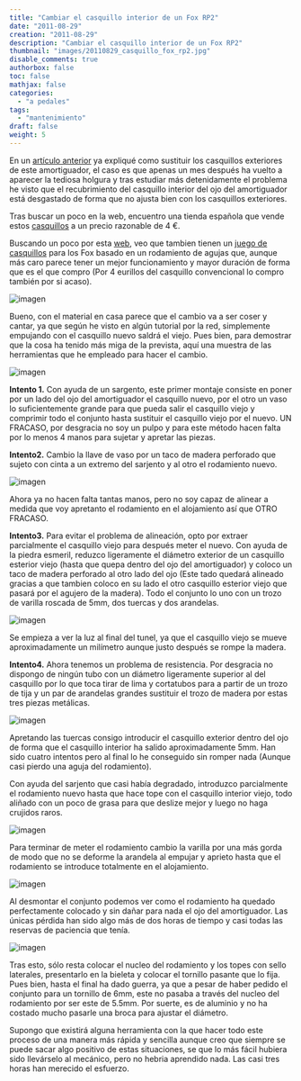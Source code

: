 ```yaml
---
title: "Cambiar el casquillo interior de un Fox RP2"
date: "2011-08-29"
creation: "2011-08-29"
description: "Cambiar el casquillo interior de un Fox RP2"
thumbnail: "images/20110829_casquillo_fox_rp2.jpg"
disable_comments: true
authorbox: false
toc: false
mathjax: false
categories:
  - "a pedales"
tags:
  - "mantenimiento"
draft: false
weight: 5
---
```

En un [artículo anterior]({{<relref"20110219_mantenimiento_casquillos_fox_rp2.md">}}) ya expliqué como sustituir los casquillos exteriores de este amortiguador, el caso es que apenas un mes después ha vuelto a aparecer la tediosa holgura y tras estudiar más detenidamente el problema he visto que el recubrimiento del casquillo interior del ojo del amortiguador está desgastado de forma que no ajusta bien con los casquillos exteriores.

Tras buscar un poco en la web, encuentro una tienda española que vende estos [casquillos][2] a un precio razonable de 4 €.

Buscando un poco por esta [web][3], veo que tambien tienen un [juego de casquillos][4] para los Fox basado en un rodamiento de agujas que, aunque más caro parece tener un mejor funcionamiento y mayor duración de forma que es el que compro (Por 4 eurillos del casquillo convencional lo compro también por si acaso).

![imagen][11]

Bueno, con el material en casa parece que el cambio va a ser coser y cantar, ya que según he visto en algún tutorial por la red, simplemente empujando con el casquillo nuevo saldrá el viejo. Pues bien, para demostrar que la cosa ha tenido más miga de la prevista, aquí una muestra de las herramientas que he empleado para hacer el cambio.

![imagen][12]

**Intento 1.** Con ayuda de un sargento, este primer montaje consiste en poner por un lado del ojo del amortiguador el casquillo nuevo, por el otro un vaso lo suficientemente grande para que pueda salir el casquillo viejo y comprimir todo el conjunto hasta sustituir el casquillo viejo por el nuevo. UN FRACASO, por desgracia no soy un pulpo y para este método hacen falta por lo menos 4 manos para sujetar y apretar las piezas.

**Intento2.** Cambio la llave de vaso por un taco de madera perforado que sujeto con cinta a un extremo del sarjento y al otro el rodamiento nuevo.
  
![imagen][13]

Ahora ya no hacen falta tantas manos, pero no soy capaz de alinear a medida que voy apretanto el rodamiento en el alojamiento así que OTRO FRACASO.

**Intento3.** Para evitar el problema de alineación, opto por extraer parcialmente el casquillo viejo para después meter el nuevo. Con ayuda de la piedra esmeril, reduzco ligeramente el diámetro exterior de un casquillo esterior viejo (hasta que quepa dentro del ojo del amortiguador) y coloco un taco de madera perforado al otro lado del ojo (Este tado quedará alineado gracias a que tambien coloco en su lado el otro casquillo esterior viejo que pasará por el agujero de la madera). Todo el conjunto lo uno con un trozo de varilla roscada de 5mm, dos tuercas y dos arandelas.

![imagen][14]

Se empieza a ver la luz al final del tunel, ya que el casquillo viejo se mueve aproximadamente un milímetro aunque justo después se rompe la madera.

**Intento4.** Ahora tenemos un problema de resistencia. Por desgracia no dispongo de ningún tubo con un diámetro ligeramente superior al del casquillo por lo que toca tirar de lima y cortatubos para a partir de un trozo de tija y un par de arandelas grandes sustituir el trozo de madera por estas tres piezas metálicas.
  
![imagen][15]
  
Apretando las tuercas consigo introducir el casquillo exterior dentro del ojo de forma que el casquillo interior ha salido aproximadamente 5mm. Han sido cuatro intentos pero al final lo he conseguido sin romper nada (Aunque casi pierdo una aguja del rodamiento).

Con ayuda del sarjento que casi había degradado, introduzco parcialmente el rodamiento nuevo hasta que hace tope con el casquillo interior viejo, todo aliñado con un poco de grasa para que deslize mejor y luego no haga crujidos raros.
  
![imagen][16]
  
Para terminar de meter el rodamiento cambio la varilla por una más gorda de modo que no se deforme la arandela al empujar y aprieto hasta que el rodamiento se introduce totalmente en el alojamiento.

![imagen][17]
  
Al desmontar el conjunto podemos ver como el rodamiento ha quedado perfectamente colocado y sin dañar para nada el ojo del amortiguador. Las únicas pérdida han sido algo más de dos horas de tiempo y casi todas las reservas de paciencia que tenía.

![imagen][18]
  
Tras esto, sólo resta colocar el nucleo del rodamiento y los topes con sello laterales, presentarlo en la bieleta y colocar el tornillo pasante que lo fija. Pues bien, hasta el final ha dado guerra, ya que a pesar de haber pedido el conjunto para un tornillo de 6mm, este no pasaba a través del nucleo del rodamiento por ser este de 5.5mm. Por suerte, es de aluminio y no ha costado mucho pasarle una broca para ajustar el diámetro.

Supongo que existirá alguna herramienta con la que hacer todo este proceso de una manera más rápida y sencilla aunque creo que siempre se puede sacar algo positivo de estas situaciones, se que lo más fácil hubiera sido llevárselo al mecánico, pero no hebria aprendido nada. Las casi tres horas han merecido el esfuerzo.

 [2]: http://www.tarreglolabici.com/tienda/productos_ficha.php?idArticulo=1444
 [3]: http://www.tarreglolabici.com
 [4]: http://www.tarreglolabici.com/tienda/productos_ficha.php?idArticulo=1452

 [11]: /images/20110829_casquillos_01.jpg
 [12]: /images/20110829_casquillos_02.jpg
 [13]: /images/20110829_casquillos_03.jpg
 [14]: /images/20110829_casquillos_04.jpg
 [15]: /images/20110829_casquillos_05.jpg
 [16]: /images/20110829_casquillos_06.jpg
 [17]: /images/20110829_casquillos_07.jpg
 [18]: /images/20110829_casquillos_08.jpg